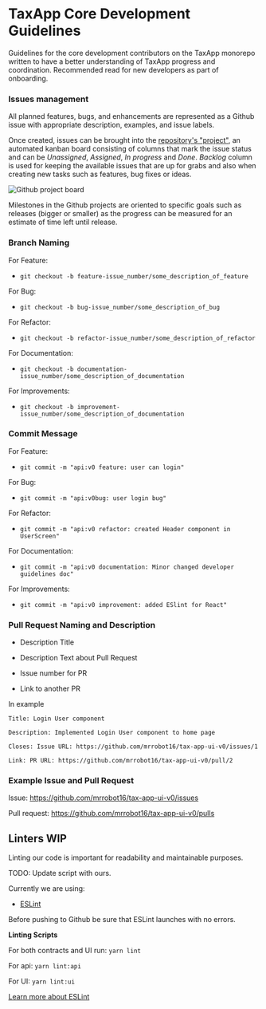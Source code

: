 # TaxApp Core Development Guidelines

Guidelines for the core development contributors on the TaxApp monorepo written to have a better understanding of TaxApp progress and coordination. Recommended read for new developers as part of onboarding.

### Issues management

All planned features, bugs, and enhancements are represented as a Github issue with appropriate description, examples, and issue labels.

Once created, issues can be brought into the [repository's "project"](https://github.com/mrrobot16/tax-app-ui-v0/projects), an automated kanban board consisting of columns that mark the issue status and can be _Unassigned_, _Assigned_, _In progress_ and _Done_. _Backlog_ column is used for keeping the available issues that are up for grabs and also when creating new tasks such as features, bug fixes or ideas.

![Github project board](https://i.imgur.com/aLWa5HQ.png)

Milestones in the Github projects are oriented to specific goals such as releases (bigger or smaller) as the progress can be measured for an estimate of time left until release.

### Branch Naming

For Feature:

- `git checkout -b feature-issue_number/some_description_of_feature`

For Bug:

- `git checkout -b bug-issue_number/some_description_of_bug`

For Refactor:

- `git checkout -b refactor-issue_number/some_description_of_refactor`

For Documentation:

- `git checkout -b documentation-issue_number/some_description_of_documentation`

For Improvements:

- `git checkout -b improvement-issue_number/some_description_of_documentation`

### Commit Message

For Feature:

- `git commit -m "api:v0 feature: user can login"`

For Bug:

- `git commit -m "api:v0bug: user login bug"`

For Refactor:

- `git commit -m "api:v0 refactor: created Header component in UserScreen"`

For Documentation:

- `git commit -m "api:v0 documentation: Minor changed developer guidelines doc"`

For Improvements:

- `git commit -m "api:v0 improvement: added ESlint for React"`

### Pull Request Naming and Description

- Description Title

- Description Text about Pull Request

- Issue number for PR

- Link to another PR

In example

```
Title: Login User component

Description: Implemented Login User component to home page

Closes: Issue URL: https://github.com/mrrobot16/tax-app-ui-v0/issues/1

Link: PR URL: https://github.com/mrrobot16/tax-app-ui-v0/pull/2
```

### Example Issue and Pull Request

Issue: https://github.com/mrrobot16/tax-app-ui-v0/issues

Pull request: https://github.com/mrrobot16/tax-app-ui-v0/pulls


## Linters WIP

Linting our code is important for readability and maintainable purposes.

TODO: Update script with ours.

Currently we are using:

- [ESLint](https://eslint.org/)

Before pushing to Github be sure that ESLint launches with no errors.

**Linting Scripts**

For both contracts and UI run: `yarn lint`

For api: `yarn lint:api`

For UI: `yarn lint:ui`

[Learn more about ESLint](https://eslint.org/)